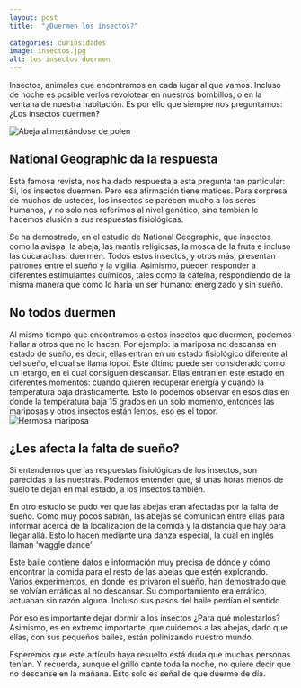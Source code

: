 ```yaml
---
layout: post
title:  "¿Duermen los insectos?"
  
categories: curiosidades
image: insectos.jpg
alt: los insectos duermen
---
```


Insectos, animales que encontramos en cada lugar al que vamos. Incluso de noche es posible verlos revolotear en nuestros bombillos, o en la ventana de nuestra habitación. Es por ello que siempre nos preguntamos: ¿Los insectos duermen?

![Abeja alimentándose de polen](https://www.nationalgeographic.com.es/medio/2018/03/08/abeja-europea-apis-mellifera-tambien-llamada-abeja-domestica-o-abeja-melifera_5650b4a0_1280x859.jpg)
## National Geographic da la respuesta

Esta famosa revista, nos ha dado respuesta a esta pregunta tan particular: Si, los insectos duermen. Pero esa afirmación tiene matices. Para sorpresa de muchos de ustedes, los insectos se parecen mucho a los seres humanos, y no solo nos referimos al nivel genético, sino también le hacemos alusión a sus respuestas fisiológicas.

Se ha demostrado, en el estudio de National Geographic, que insectos como la avispa, la abeja, las mantis religiosas, la mosca de la fruta e incluso las cucarachas: duermen. Todos estos insectos, y otros más, presentan patrones entre el sueño y la vigilia. Asimismo, pueden responder a diferentes estimulantes químicos, tales como la cafeína, respondiendo de la misma manera que como lo haría un ser humano: energizado y sin sueño.

## No todos duermen

Al mismo tiempo que encontramos a estos insectos que duermen, podemos hallar a otros que no lo hacen. Por ejemplo: la mariposa no descansa en estado de sueño, es decir, ellas entran en un estado fisiológico diferente al del sueño, el cual se llama topor. Este último puede ser considerado como un letargo, en el cual consiguen descansar. Ellas entran en este estado en diferentes momentos: cuando quieren recuperar energía y cuando la temperatura baja drásticamente. Esto lo podemos observar en esos días en donde la temperatura baja 15 grados en un solo momento, entonces las mariposas y otros insectos están lentos, eso es el topor.
![Hermosa mariposa](https://cumbrepuebloscop20.org/wp-content/uploads/2018/09/mariposa-2.jpg)

## ¿Les afecta la falta de sueño?

Si entendemos que las respuestas fisiológicas de los insectos, son parecidas a las nuestras. Podemos entender que, si unas horas menos de suelo te dejan en mal estado, a los insectos también.

En otro estudio se pudo ver que las abejas eran afectadas por la falta de sueño. Como muy pocos sabrán, las abejas se comunican entre ellas para informar acerca de la localización de la comida y la distancia que hay para llegar allá. Esto lo hacen mediante una danza especial, la cual en inglés llaman ‘waggle dance’

Este baile contiene datos e información muy precisa de dónde y cómo encontrar la comida para el resto de las abejas que estén explorando. Varios experimentos, en donde les privaron el sueño, han demostrado que se volvían erráticas al no descansar. Su comportamiento era errático, actuaban sin razón alguna. Incluso sus pasos del baile perdían el sentido.

Por eso es importante dejar dormir a los insectos ¿Para qué molestarlos? Asimismo, es en extremo importante, que cuidemos a las abejas, dado que ellas, con sus pequeños bailes, están polinizando nuestro mundo.

Esperemos que este artículo haya resuelto está duda que muchas personas tenían. Y recuerda, aunque el grillo cante toda la noche, no quiere decir que no descanse en la mañana. Esto solo es señal de que duerme de día.